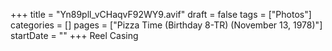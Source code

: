 +++
title = "Yn89pll_vCHaqvF92WY9.avif"
draft = false
tags = ["Photos"]
categories = []
pages = ["Pizza Time (Birthday 8-TR) (November 13, 1978)"]
startDate = ""
+++
Reel Casing
